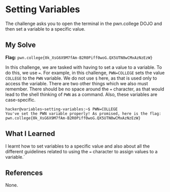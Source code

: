 # Setting Variables
The challenge asks you to open the terminal in the pwn.college DOJO and then set a variable to a specific value.

## My Solve
**Flag:** `pwn.college{0k_XsG6X9M7fAm-B2R0Piff0woG.QX5UTN0wCMxAzNzEzW}`

In this challenge, we are tasked with having to set a value to a variable. To do this, we use `=`. For example, in this challenge, `PWN=COLLEGE` sets the value `COLLEGE` to the `PWN` variable. We do not use `$` here, as that is used only to access the variable. There are two other things which we also must remember. There should be no space around the `=` character, as that would lead to the shell thinking of `PWN` as a command. Also, these variables are case-specific. 


```
hacker@variables~setting-variables:~$ PWN=COLLEGE
You've set the PWN variable properly! As promised, here is the flag:
pwn.college{0k_XsG6X9M7fAm-B2R0Piff0woG.QX5UTN0wCMxAzNzEzW}
```


## What I Learned
I learnt how to set variables to a specific value and also about all the different guidelines related to using the `=` character to assign values to a variable.`

## References
None.